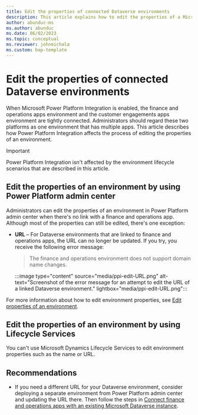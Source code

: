 ```yaml
---
title: Edit the properties of connected Dataverse environments
description: This article explains how to edit the properties of a Microsoft Dataverse environment when finance and operations apps are integrated with Microsoft Power Platform.
author: abunduc-ms
ms.author: abunduc
ms.date: 06/02/2023
ms.topic: conceptual
ms.reviewer: johnmichala
ms.custom: bap-template
---
```


# Edit the properties of connected Dataverse environments

When Microsoft Power Platform Integration is enabled, the finance and operations apps environment and the customer engagements apps environment are tightly connected. Administrators should regard these two platforms as one environment that has multiple apps. This article describes how Power Platform Integration affects the process of editing the properties of an environment.

> [!IMPORTANT]
> Power Platform Integration isn't affected by the environment lifecycle scenarios that are described in this article.

## Edit the properties of an environment by using Power Platform admin center

Administrators can edit the properties of an environment in Power Platform admin center when there's no link with a finance and operations app. Although most of the properties can still be edited, there's one exception:

- **URL** – For Dataverse environments that are linked to finance and operations apps, the URL can no longer be updated. If you try, you receive the following error message:

    > The finance and operations environment does not support domain name changes. 

    :::image type="content" source="media/ppi-edit-URL.png" alt-text="Screenshot of the error message for an attempt to edit the URL of a linked Dataverse environment." lightbox="media/ppi-edit-URL.png":::

For more information about how to edit environment properties, see [Edit properties of an environment](/power-platform/admin/edit-properties-environment).

## Edit the properties of an environment by using Lifecycle Services

You can't use Microsoft Dynamics Lifecycle Services to edit environment properties such as the name or URL.

## Recommendations

- If you need a different URL for your Dataverse environment, consider deploying a separate environment from Power Platform admin center and updating the URL there. Then follow the steps in [Connect finance and operations apps with an existing Microsoft Dataverse instance](environment-lifecycle-connect-finops-existing-dv.md).
